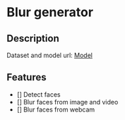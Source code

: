 # Blur generator
## Description
Dataset and model url: [Model](https://drive.google.com/drive/folders/1bL9WnJ0yuleWrloK_r7mvM6RtJ8erHP7?usp=drive_link)

## Features
- [] Detect faces
- [] Blur faces from image and video
- [] Blur faces from webcam
